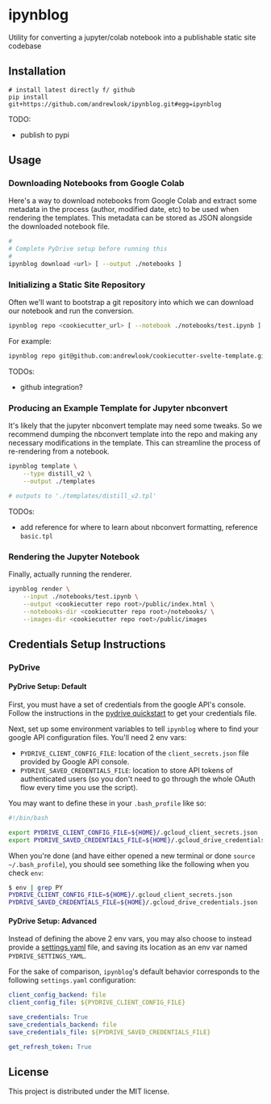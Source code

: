 # ipynblog

Utility for converting a jupyter/colab notebook into a publishable static site codebase

## Installation

```
# install latest directly f/ github
pip install git+https://github.com/andrewlook/ipynblog.git#egg=ipynblog

```

TODO:
- publish to pypi

## Usage

### Downloading Notebooks from Google Colab

Here's a way to download notebooks from Google Colab and extract some metadata in the
process (author, modified date, etc) to be used when rendering the templates. This
metadata can be stored as JSON alongside the downloaded notebook file.

```bash
#
# Complete PyDrive setup before running this
#
ipynblog download <url> [ --output ./notebooks ]
```

### Initializing a Static Site Repository

Often we'll want to bootstrap a git repository into which we can download our notebook
and run the conversion.

```bash
ipynblog repo <cookiecutter_url> [ --notebook ./notebooks/test.ipynb ]
```

For example:
```bash
ipynblog repo git@github.com:andrewlook/cookiecutter-svelte-template.git
```

TODOs:
- github integration?

### Producing an Example Template for Jupyter nbconvert

It's likely that the jupyter nbconvert template may need some tweaks. So we recommend
dumping the nbconvert template into the repo and making any necessary modifications
in the template. This can streamline the process of re-rendering from a notebook.

```bash
ipynblog template \
    --type distill_v2 \
    --output ./templates

# outputs to './templates/distill_v2.tpl'
```

TODOs:
- add reference for where to learn about nbconvert formatting, reference `basic.tpl`

### Rendering the Jupyter Notebook

Finally, actually running the renderer.

```bash
ipynblog render \
    --input ./notebooks/test.ipynb \
    --output <cookiecutter repo root>/public/index.html \
    --notebooks-dir <cookiecutter repo root>/notebooks/ \
    --images-dir <cookiecutter repo root>/public/images
```

## Credentials Setup Instructions

### PyDrive

#### PyDrive Setup: Default

First, you must have a set of credentials from the google API's console. Follow the
instructions in the [pydrive quickstart](http://pythonhosted.org/PyDrive/quickstart.html)
to get your credentials file.

Next, set up some environment variables to tell `ipynblog` where to find your
google API configuration files. You'll need 2 env vars:
- `PYDRIVE_CLIENT_CONFIG_FILE`: location of the `client_secrets.json` file provided
  by Google API console.
- `PYDRIVE_SAVED_CREDENTIALS_FILE`: location to store API tokens of authenticated users
  (so you don't need to go through the whole OAuth flow every time you use the script).

You may want to define these in your `.bash_profile` like so:
```bash
#!/bin/bash

export PYDRIVE_CLIENT_CONFIG_FILE=${HOME}/.gcloud_client_secrets.json
export PYDRIVE_SAVED_CREDENTIALS_FILE=${HOME}/.gcloud_drive_credentials.json
```

When you're done (and have either opened a new terminal or done `source ~/.bash_profile`),
you should see something like the following when you check `env`:
```bash
$ env | grep PY
PYDRIVE_CLIENT_CONFIG_FILE=${HOME}/.gcloud_client_secrets.json
PYDRIVE_SAVED_CREDENTIALS_FILE=${HOME}/.gcloud_drive_credentials.json
```

#### PyDrive Setup: Advanced

Instead of defining the above 2 env vars, you may also choose to instead provide a
[settings.yaml](http://pythonhosted.org/PyDrive/oauth.html#sample-settings-yaml) file,
and saving its location as an env var named `PYDRIVE_SETTINGS_YAML`.

For the sake of comparison, `ipynblog`'s default behavior corresponds to the following `settings.yaml` configuration:
```yaml
client_config_backend: file
client_config_file: ${PYDRIVE_CLIENT_CONFIG_FILE}

save_credentials: True
save_credentials_backend: file
save_credentials_file: ${PYDRIVE_SAVED_CREDENTIALS_FILE}

get_refresh_token: True
```


## License

This project is distributed under the MIT license.
